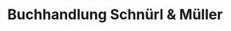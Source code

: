---
title: "Buchhandlung Schnürl & Müller"
url: /grevesmuehlen/buchhandlung-schnuerl-und-mueller/
shop: Bücher
---